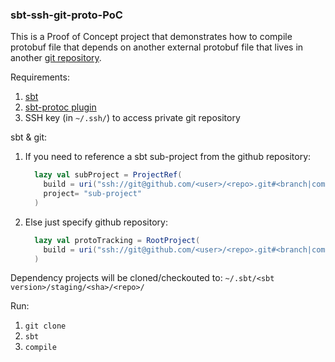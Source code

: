 ### sbt-ssh-git-proto-PoC

This is a Proof of Concept project that demonstrates how to compile protobuf file
that depends on another external protobuf file that lives in another [git repository](https://github.com/fpopic/github-repo-hosting-protobuf).

Requirements:
1.  [sbt](https://www.scala-sbt.org/download.html) 
2.  [sbt-protoc plugin](project/protoc.sbt)
3.  SSH key (in `~/.ssh/`) to access private git repository

sbt & git:
1. If you need to reference a sbt sub-project from the github repository:
    ```scala
      lazy val subProject = ProjectRef(
        build = uri("ssh://git@github.com/<user>/<repo>.git#<branch|commit|tag>"),
        project= "sub-project"
      )
    ```
2. Else just specify github repository:
    ```scala
      lazy val protoTracking = RootProject(
        build = uri("ssh://git@github.com/<user>/<repo>.git#<branch|commit|tag>")
      )
    ```

Dependency projects will be cloned/checkouted to:  `~/.sbt/<sbt version>/staging/<sha>/<repo>/`


Run:
1. ```git clone```
2. ```sbt```
3. ```compile```
